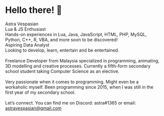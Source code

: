 # Hello there! 👋
Astra Vespasian
<br>Lua & JS Enthusiast
<br>Hands-on experiences in Lua, Java, JavaScript, HTML, PHP, MySQL, Python, C++, R, VBA, and more soon to be discovered! 
<br>Aspiring Data Analyst
<br>
Looking to develop, learn, entertain and be entertained.
<br><br>
Freelance Developer from Malaysia specialized in programming, animating, 3D modelling and creative processes. Currently a fifth-form secondary school student taking Computer Science as an elective.
<br><br>
Very passionate when it comes to programming. Might even be a workaholic myself. Been programming since 2015, when I was still in the first year of my secondary school.
<br><br>
Let’s connect. You can find me on Discord: astra#1365 or email: astravespasian@gmail.com

<!--
**astrajs/astrajs** is a ✨ _special_ ✨ repository because its `README.md` (this file) appears on your GitHub profile.

Here are some ideas to get you started:

- 🔭 I’m currently working on ...
- 🌱 I’m currently learning ...
- 👯 I’m looking to collaborate on ...
- 🤔 I’m looking for help with ...
- 💬 Ask me about ...
- 📫 How to reach me: ...
- 😄 Pronouns: ...
- ⚡ Fun fact: ...
-->
